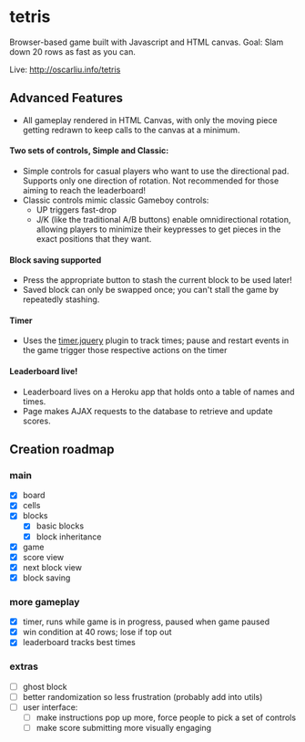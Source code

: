 # tetris
Browser-based game built with Javascript and HTML canvas.
Goal: Slam down 20 rows as fast as you can.

Live: http://oscarliu.info/tetris

## Advanced Features
* All gameplay rendered in HTML Canvas, with only the moving piece getting
redrawn to keep calls to the canvas at a minimum.

#### Two sets of controls, Simple and Classic:
* Simple controls for casual players who want to use the directional pad.
  Supports only one direction of rotation. Not recommended for those aiming to
  reach the leaderboard!
* Classic controls mimic classic Gameboy controls:
    * UP triggers fast-drop
    * J/K (like the traditional A/B buttons) enable omnidirectional rotation,
    allowing players to minimize their keypresses to get pieces in the exact
    positions that they want.

#### Block saving supported
* Press the appropriate button to stash the current block to be used later!
* Saved block can only be swapped once; you can't stall the game by
  repeatedly stashing.

#### Timer
* Uses the [timer.jquery](https://github.com/walmik/timer.jquery) plugin to
  track times; pause and restart events in the game trigger those respective
  actions on the timer

#### Leaderboard live!
* Leaderboard lives on a Heroku app that holds onto a table of names and
  times.
* Page makes AJAX requests to the database to retrieve and update scores.

## Creation roadmap
### main
- [x] board
- [x] cells
- [x] blocks
  - [x] basic blocks
  - [x] block inheritance
- [x] game
- [x] score view
- [x] next block view
- [x] block saving

### more gameplay
- [x] timer, runs while game is in progress, paused when game paused
- [x] win condition at 40 rows; lose if top out
- [x] leaderboard tracks best times

### extras
- [ ] ghost block
- [ ] better randomization so less frustration (probably add into utils)
- [ ] user interface:
  - [ ] make instructions pop up more, force people to pick a set of controls
  - [ ] make score submitting more visually engaging
